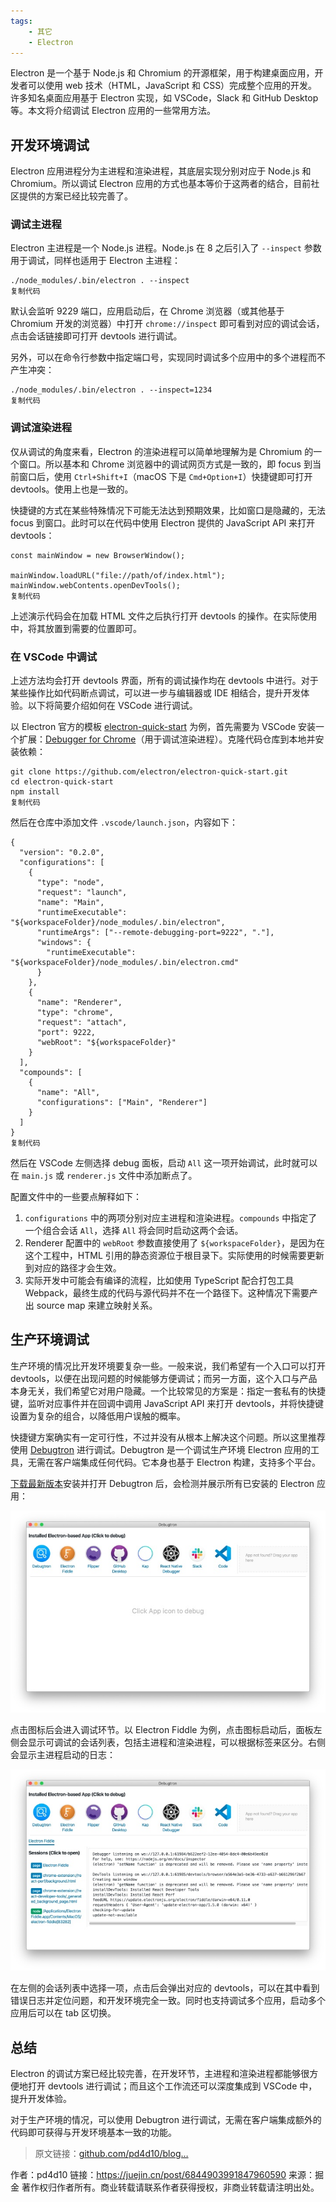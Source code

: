```yaml
---
tags:
    - 其它
    - Electron
---
```


Electron 是一个基于 Node.js 和 Chromium 的开源框架，用于构建桌面应用，开发者可以使用 web 技术（HTML，JavaScript 和 CSS）完成整个应用的开发。许多知名桌面应用基于 Electron 实现，如 VSCode，Slack 和 GitHub Desktop 等。本文将介绍调试 Electron 应用的一些常用方法。

## 开发环境调试

Electron 应用进程分为主进程和渲染进程，其底层实现分别对应于 Node.js 和 Chromium。所以调试 Electron 应用的方式也基本等价于这两者的结合，目前社区提供的方案已经比较完善了。

### 调试主进程

Electron 主进程是一个 Node.js 进程。Node.js 在 8 之后引入了 `--inspect` 参数用于调试，同样也适用于 Electron 主进程：

```
./node_modules/.bin/electron . --inspect
复制代码
```

默认会监听 9229 端口，应用启动后，在 Chrome 浏览器（或其他基于 Chromium 开发的浏览器）中打开 `chrome://inspect` 即可看到对应的调试会话，点击会话链接即可打开 devtools 进行调试。

另外，可以在命令行参数中指定端口号，实现同时调试多个应用中的多个进程而不产生冲突：

```
./node_modules/.bin/electron . --inspect=1234
复制代码
```

### 调试渲染进程

仅从调试的角度来看，Electron 的渲染进程可以简单地理解为是 Chromium 的一个窗口。所以基本和 Chrome 浏览器中的调试网页方式是一致的，即 focus 到当前窗口后，使用 `Ctrl+Shift+I`（macOS 下是 `Cmd+Option+I`）快捷键即可打开 devtools。使用上也是一致的。

快捷键的方式在某些特殊情况下可能无法达到预期效果，比如窗口是隐藏的，无法 focus 到窗口。此时可以在代码中使用 Electron 提供的 JavaScript API 来打开 devtools：

```
const mainWindow = new BrowserWindow();

mainWindow.loadURL("file://path/of/index.html");
mainWindow.webContents.openDevTools();
复制代码
```

上述演示代码会在加载 HTML 文件之后执行打开 devtools 的操作。在实际使用中，将其放置到需要的位置即可。

### 在 VSCode 中调试

上述方法均会打开 devtools 界面，所有的调试操作均在 devtools 中进行。对于某些操作比如代码断点调试，可以进一步与编辑器或 IDE 相结合，提升开发体验。以下将简要介绍如何在 VSCode 进行调试。

以 Electron 官方的模板 [electron-quick-start](https://github.com/electron/electron-quick-start) 为例，首先需要为 VSCode 安装一个扩展：[Debugger for Chrome](https://marketplace.visualstudio.com/items?itemName=msjsdiag.debugger-for-chrome)（用于调试渲染进程）。克隆代码仓库到本地并安装依赖：

```
git clone https://github.com/electron/electron-quick-start.git
cd electron-quick-start
npm install
复制代码
```

然后在仓库中添加文件 `.vscode/launch.json`，内容如下：

```
{
  "version": "0.2.0",
  "configurations": [
    {
      "type": "node",
      "request": "launch",
      "name": "Main",
      "runtimeExecutable": "${workspaceFolder}/node_modules/.bin/electron",
      "runtimeArgs": ["--remote-debugging-port=9222", "."],
      "windows": {
        "runtimeExecutable": "${workspaceFolder}/node_modules/.bin/electron.cmd"
      }
    },
    {
      "name": "Renderer",
      "type": "chrome",
      "request": "attach",
      "port": 9222,
      "webRoot": "${workspaceFolder}"
    }
  ],
  "compounds": [
    {
      "name": "All",
      "configurations": ["Main", "Renderer"]
    }
  ]
}
复制代码
```

然后在 VSCode 左侧选择 debug 面板，启动 `All` 这一项开始调试，此时就可以在 `main.js` 或 `renderer.js` 文件中添加断点了。

配置文件中的一些要点解释如下：

1. `configurations` 中的两项分别对应主进程和渲染进程。`compounds` 中指定了一个组合会话 `All`，选择 `All` 将会同时启动这两个会话。
2. Renderer 配置中的 `webRoot` 参数直接使用了 `${workspaceFolder}`，是因为在这个工程中，HTML 引用的静态资源位于根目录下。实际使用的时候需要更新到对应的路径才会生效。
3. 实际开发中可能会有编译的流程，比如使用 TypeScript 配合打包工具 Webpack，最终生成的代码与源代码并不在一个路径下。这种情况下需要产出 source map 来建立映射关系。

## 生产环境调试

生产环境的情况比开发环境要复杂一些。一般来说，我们希望有一个入口可以打开 devtools，以便在出现问题的时候能够方便调试；而另一方面，这个入口与产品本身无关，我们希望它对用户隐藏。一个比较常见的方案是：指定一套私有的快捷键，监听对应事件并在回调中调用 JavaScript API 来打开 devtools，并将快捷键设置为复杂的组合，以降低用户误触的概率。

快捷键方案确实有一定可行性，不过并没有从根本上解决这个问题。所以这里推荐使用 [Debugtron](https://github.com/bytedance/debugtron) 进行调试。Debugtron 是一个调试生产环境 Electron 应用的工具，无需在客户端集成任何代码。它本身也基于 Electron 构建，支持多个平台。

[下载最新版本](https://github.com/bytedance/debugtron/releases)安装并打开 Debugtron 后，会检测并展示所有已安装的 Electron 应用：



![a8158bc1c82062677b2a385fd8906ee2.png](/img-post/开发/其它/Electron/Untitled.assets/a8158bc1c82062677b2a385fd8906ee2.png)

点击图标后会进入调试环节。以 Electron Fiddle 为例，点击图标启动后，面板左侧会显示可调试的会话列表，包括主进程和渲染进程，可以根据标签来区分。右侧会显示主进程启动的日志：



![2577e5faf20b931abfdfd806c043ee83.png](/img-post/开发/其它/Electron/Untitled.assets/2577e5faf20b931abfdfd806c043ee83.png)



在左侧的会话列表中选择一项，点击后会弹出对应的 devtools，可以在其中看到错误日志并定位问题，和开发环境完全一致。同时也支持调试多个应用，启动多个应用后可以在 tab 区切换。

## 总结

Electron 的调试方案已经比较完善，在开发环节，主进程和渲染进程都能够很方便地打开 devtools 进行调试；而且这个工作流还可以深度集成到 VSCode 中，提升开发体验。

对于生产环境的情况，可以使用 Debugtron 进行调试，无需在客户端集成额外的代码即可获得与开发环境基本一致的功能。

> 原文链接：[github.com/pd4d10/blog…](https://github.com/pd4d10/blog/issues/2)


作者：pd4d10
链接：https://juejin.cn/post/6844903991847960590
来源：掘金
著作权归作者所有。商业转载请联系作者获得授权，非商业转载请注明出处。